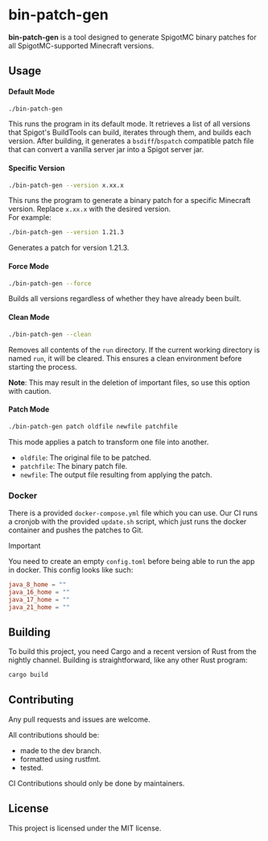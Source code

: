 # bin-patch-gen 

**bin-patch-gen** is a tool designed to generate SpigotMC binary patches for all SpigotMC-supported Minecraft versions.

## Usage

#### Default Mode
```bash
./bin-patch-gen
```
This runs the program in its default mode. It retrieves a list of all versions that Spigot's BuildTools can build, iterates through them, and builds each version. After building, it generates a `bsdiff`/`bspatch` compatible patch file that can convert a vanilla server jar into a Spigot server jar.

#### Specific Version
```bash
./bin-patch-gen --version x.xx.x
```
This runs the program to generate a binary patch for a specific Minecraft version. Replace `x.xx.x` with the desired version.  
For example:  
```bash
./bin-patch-gen --version 1.21.3
```
Generates a patch for version 1.21.3.

#### Force Mode
```bash
./bin-patch-gen --force
```
Builds all versions regardless of whether they have already been built.

#### Clean Mode
```bash
./bin-patch-gen --clean
```
Removes all contents of the `run` directory. If the current working directory is named `run`, it will be cleared. This ensures a clean environment before starting the process.

**Note**: This may result in the deletion of important files, so use this option with caution.

#### Patch Mode
```bash
./bin-patch-gen patch oldfile newfile patchfile
```
This mode applies a patch to transform one file into another.  
- `oldfile`: The original file to be patched.  
- `patchfile`: The binary patch file.  
- `newfile`: The output file resulting from applying the patch.  

### Docker
There is a provided `docker-compose.yml` file which you can use. Our CI runs a cronjob with the provided `update.sh` script, which
just runs the docker container and pushes the patches to Git.

> [!IMPORTANT]
> You need to create an empty `config.toml` before being able to run the app in docker. This config looks like such:
> ```toml
> java_8_home = ""
> java_16_home = ""
> java_17_home = ""
> java_21_home = ""
> ```

## Building
To build this project, you need Cargo and a recent version of Rust from the nightly channel. Building is straightforward, like any other Rust program:
```bash
cargo build
```

## Contributing
Any pull requests and issues are welcome.

All contributions should be:
- made to the dev branch.
- formatted using rustfmt.
- tested.

CI Contributions should only be done by maintainers.

## License
This project is licensed under the MIT license.
